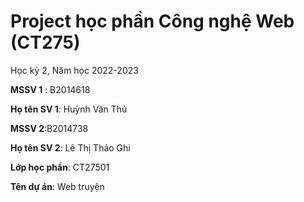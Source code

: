 
# Project học phần Công nghệ Web (CT275)

Học kỳ 2, Năm học 2022-2023

**MSSV 1** : B2014618

**Họ tên SV 1**: Huỳnh Văn Thủ

**MSSV 2**:B2014738

**Họ tên SV 2**: Lê Thị Thảo Ghi

**Lớp học phần**: CT27501

**Tên dự án**: Web truyện

